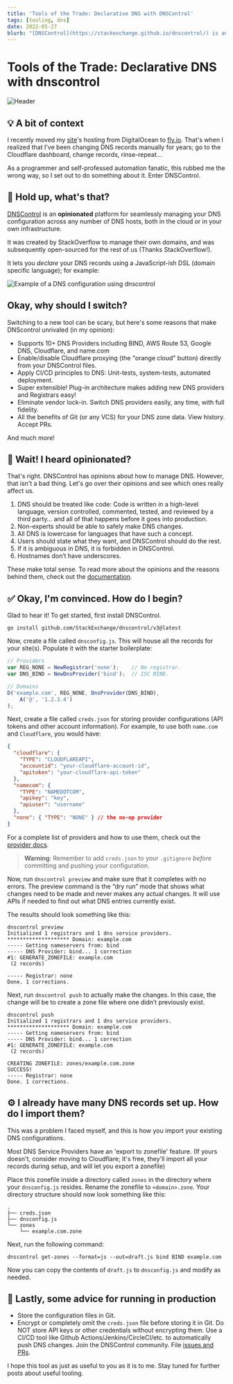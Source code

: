```yaml
---
title: 'Tools of the Trade: Declarative DNS with DNSControl'
tags: [tooling, dns]
date: 2022-05-27
blurb: "[DNSControl](https://stackexchange.github.io/dnscontrol/) is an **opinionated** platform for seamlessly managing your DNS configuration across any number of DNS hosts, both in the cloud or in your own infrastructure."
---
```


# Tools of the Trade: Declarative DNS with dnscontrol

![Header](https://miro.medium.com/max/1400/0*5Y5xGZXg2_i4dDAb.png)

## 💡 A bit of context
I recently moved my [site](https://sphericalk.at)'s hosting from DigitalOcean to [fly.io](https://fly.io). That's when I realized that I've been changing DNS records manually for years; go to the Cloudflare dashboard, change records, rinse-repeat...

As a programmer and self-professed automation fanatic, this rubbed me the wrong way, so I set out to do something about it. Enter DNSControl.


## 🤔 Hold up, what's that?
[DNSControl](https://stackexchange.github.io/dnscontrol/) is an **opinionated** platform for seamlessly managing your DNS configuration across any number of DNS hosts, both in the cloud or in your own infrastructure.

It was created by StackOverflow to manage their own domains, and was subsequently open-sourced for the rest of us (Thanks StackOverflow!).

It lets you _declare_ your DNS records using a JavaScript-ish DSL (domain specific language); for example:

![Example of a DNS configuration using dnscontrol](https://dev-to-uploads.s3.amazonaws.com/uploads/articles/ofqaevh7g2vd0d1xidrp.png)

## Okay, why should I switch?
Switching to a new tool can be scary, but here's some reasons that make DNScontrol unrivaled (in my opinion):

- Supports 10+ DNS Providers including BIND, AWS Route 53, Google DNS, Cloudflare, and name.com
- Enable/disable Cloudflare proxying (the "orange cloud" button) directly from your DNSControl files.
- Apply CI/CD principles to DNS: Unit-tests, system-tests, automated deployment.
- Super extensible! Plug-in architecture makes adding new DNS providers and Registrars easy!
- Eliminate vendor lock-in. Switch DNS providers easily, any time, with full fidelity.
- All the benefits of Git (or any VCS) for your DNS zone data. View history. Accept PRs.

And much more!

## 🤨 Wait! I heard opinionated?
That's right. DNSControl has opinions about how to manage DNS. However, that isn't a bad thing. Let's go over their opinions and see which ones really affect us.

1. DNS should be treated like code:
Code is written in a high-level language, version controlled, commented, tested, and reviewed by a third party… and all of that happens before it goes into production.
2. Non-experts should be able to safely make DNS changes.
3. All DNS is lowercase for languages that have such a concept.
4. Users should state what they want, and DNSControl should do the rest.
5. If it is ambiguous in DNS, it is forbidden in DNSControl.
6. Hostnames don’t have underscores.

These make total sense. To read more about the opinions and the reasons behind them, check out the [documentation](https://stackexchange.github.io/dnscontrol/opinions).

## ✅ Okay, I'm convinced. How do I begin?
Glad to hear it! To get started, first install DNSControl.
```
go install github.com/StackExchange/dnscontrol/v3@latest
```

Now, create a file called `dnsconfig.js`. This will house all the records for your site(s). Populate it with the starter boilerplate:
```js
// Providers
var REG_NONE = NewRegistrar('none');    // No registrar.
var DNS_BIND = NewDnsProvider('bind');  // ISC BIND.

// Domains
D('example.com', REG_NONE, DnsProvider(DNS_BIND),
    A('@', '1.2.3.4')
);
```

Next, create a file called `creds.json` for storing provider configurations (API tokens and other account information). For example, to use both `name.com` and `Cloudflare`, you would have:
```json
{
  "cloudflare": {
    "TYPE": "CLOUDFLAREAPI",
    "accountid": "your-cloudflare-account-id",
    "apitoken": "your-cloudflare-api-token"
  },
  "namecom": {
    "TYPE": "NAMEDOTCOM",
    "apikey": "key",
    "apiuser": "username"
  },
  "none": { "TYPE": "NONE" } // the no-op provider
}
```

For a complete list of providers and how to use them, check out the [provider docs](https://stackexchange.github.io/dnscontrol/provider-list).

> **Warning**: Remember to add `creds.json` to your `.gitignore` _before_ committing and pushing your configuration.

Now, run `dnscontrol preview` and make sure that it completes with no errors. The preview command is the “dry run” mode that shows what changes need to be made and never makes any actual changes. It will use APIs if needed to find out what DNS entries currently exist.

The results should look something like this:
```
dnscontrol preview
Initialized 1 registrars and 1 dns service providers.
******************** Domain: example.com
----- Getting nameservers from: bind
----- DNS Provider: bind... 1 correction
#1: GENERATE_ZONEFILE: example.com
 (2 records)

----- Registrar: none
Done. 1 corrections.
```

Next, run `dnscontrol push` to actually make the changes. In this case, the change will be to create a zone file where one didn’t previously exist.

```
dnscontrol push
Initialized 1 registrars and 1 dns service providers.
******************** Domain: example.com
----- Getting nameservers from: bind
----- DNS Provider: bind... 1 correction
#1: GENERATE_ZONEFILE: example.com
 (2 records)

CREATING ZONEFILE: zones/example.com.zone
SUCCESS!
----- Registrar: none
Done. 1 corrections.
```

## ⚙️ I already have many DNS records set up. How do I import them?

This was a problem I faced myself, and this is how you import your existing DNS configurations.

Most DNS Service Providers have an 'export to zonefile' feature. (If yours doesn't, consider moving to Cloudflare; It's free, they'll import all your records during setup, and will let you export a zonefile)

Place this zonefile inside a directory called `zones` in the directory where your `dnsconfig.js` resides. Rename the zonefile to `<domain>.zone`. Your directory structure should now look something like this:
```
.
├── creds.json
├── dnsconfig.js
└── zones
    └── example.com.zone
```

Next, run the following command:
```
dnscontrol get-zones --format=js --out=draft.js bind BIND example.com
```

Now you can copy the contents of `draft.js` to `dnsconfig.js` and modify as needed.

## 🚀 Lastly, some advice for running in production
- Store the configuration files in Git.
- Encrypt or completely omit the `creds.json` file before storing it in Git. Do NOT store API keys or other credentials without encrypting them.
Use a CI/CD tool like Github Actions/Jenkins/CircleCI/etc. to automatically push DNS changes.
Join the DNSControl community. File [issues and PRs](https://github.com/StackExchange/dnscontrol).

I hope this tool as just as useful to you as it is to me. Stay tuned for further posts about useful tooling.